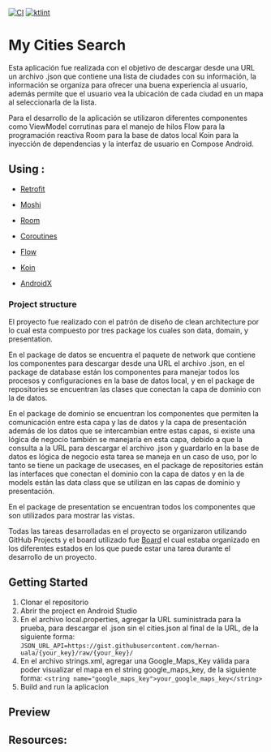 
[![CI](https://github.com/est07/MyCitiesSearch/actions/workflows/CI.yml/badge.svg)](https://github.com/est07/MyCitiesSearch/actions/workflows/CI.yml)
[![ktlint](https://img.shields.io/badge/code%20style-%E2%9D%A4-FF4081.svg)](https://ktlint.github.io)

# My Cities Search

Esta aplicación fue realizada con el objetivo de descargar desde una URL un archivo .json que contiene una lista de ciudades con su información, la información
se organiza para ofrecer una buena experiencia al usuario, además permite que el usuario vea la ubicación de cada ciudad en un mapa al seleccionarla de la lista.

Para el desarrollo de la aplicación se utilizaron diferentes componentes como ViewModel corrutinas para el manejo de hilos Flow para
la programación reactiva Room para la base de datos local Koin para la inyección de dependencias y la interfaz de usuario en Compose Android.

## Using :

- [Retrofit](http://square.github.io/retrofit/)

- [Moshi](https://github.com/square/moshi)

- [Room](https://developer.android.com/training/data-storage/room?hl=es-419)

- [Coroutines](https://kotlinlang.org/docs/coroutines-basics.html)

- [Flow](https://developer.android.com/kotlin/flow?hl=es-419)

- [Koin](https://github.com/InsertKoinIO/koin)

- [AndroidX](https://developer.android.com/jetpack/androidx)

### Project structure 

El proyecto fue realizado con el patrón de diseño de clean architecture por lo cual esta compuesto por tres package los cuales son data, domain,  y presentation.

En el package de datos se encuentra el paquete de network que contiene los componentes para descargar desde una URL el archivo .json, en el package
de database están los componentes para manejar todos los procesos y configuraciones en la base de datos local, y en el package de repositories se encuentran
las clases que conectan la capa de dominio con la de datos.

En el package de dominio se encuentran los componentes que permiten la comunicación entre esta capa y las de datos y la capa de presentación
además de los datos que se intercambian entre estas capas, si existe una lógica de negocio también se manejaría en esta capa, debido a que la
consulta a la URL para descargar el archivo .json y guardarlo en la base de datos es lógica de negocio esta tarea se maneja en un caso de uso,
por lo tanto se tiene un package de usecases, en el package de repositories están las interfaces que conectan el dominio con la capa de datos
y en la de models están las data class que se utilizan en las capas de dominio y presentación.

En el package de presentation se encuentran todos los componentes que son utilizados para mostrar las vistas.

Todas las tareas desarrolladas en el proyecto se organizaron utilizando GitHub Projects y el board utilizado fue [Board](https://github.com/users/est07/projects/1/views/1)
el cual estaba organizado en los diferentes estados en los que puede estar una tarea durante el desarrollo de un proyecto.

## Getting Started
1. Clonar el repositorio
2. Abrir the project en Android Studio
3. En el archivo local.properties, agregar la URL suministrada para la prueba, para descargar el .json sin el cities.json al final de la URL, de la siguiente forma:
 `JSON_URL_API=https://gist.githubusercontent.com/hernan-uala/{your_key}/raw/{your_key}/`
4. En el archivo strings.xml, agregar una Google_Maps_Key válida para poder visualizar el mapa en el string google_maps_key, de la siguiente forma:
 `<string name="google_maps_key">your_google_maps_key</string>`  
5. Build and run la aplicacion

## Preview

## Resources:
